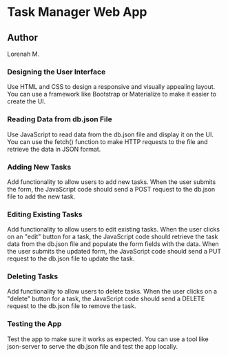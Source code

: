 # Task Manager Web App
## Author
Lorenah M.

### Designing the User Interface
Use HTML and CSS to design a responsive and visually appealing layout. You can use a framework like Bootstrap or Materialize to make it easier to create the UI.

### Reading Data from db.json File
Use JavaScript to read data from the db.json file and display it on the UI. You can use the fetch() function to make HTTP requests to the file and retrieve the data in JSON format.

### Adding New Tasks
Add functionality to allow users to add new tasks. When the user submits the form, the JavaScript code should send a POST request to the db.json file to add the new task.

### Editing Existing Tasks
Add functionality to allow users to edit existing tasks. When the user clicks on an "edit" button for a task, the JavaScript code should retrieve the task data from the db.json file and populate the form fields with the data. When the user submits the updated form, the JavaScript code should send a PUT request to the db.json file to update the task.

### Deleting Tasks
Add functionality to allow users to delete tasks. When the user clicks on a "delete" button for a task, the JavaScript code should send a DELETE request to the db.json file to remove the task.

### Testing the App
Test the app to make sure it works as expected. You can use a tool like json-server to serve the db.json file and test the app locally.
